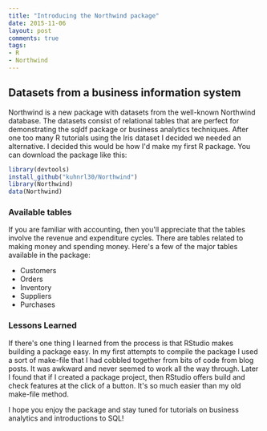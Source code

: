 ```yaml
---
title: "Introducing the Northwind package"
date: 2015-11-06
layout: post
comments: true
tags:
- R
- Northwind
---
```


## Datasets from a business information system

Northwind is a new package with datasets from the well-known Northwind database. The datasets consist of relational tables that are perfect for demonstrating the sqldf package or business analytics techniques. After one too many R tutorials using the Iris dataset I decided we needed an alternative. I decided this would be how I'd make my first R package. You can download the package like this:


```r
library(devtools)
install_github("kuhnrl30/Northwind")
library(Northwind)
data(Northwind)
```

### Available tables
If you are familiar with accounting, then you'll appreciate that the tables involve the revenue and expenditure cycles. There are tables related to making money and spending money.  Here's a few of the major tables available in the package:

- Customers
- Orders
- Inventory
- Suppliers
- Purchases

### Lessons Learned 
If there's one thing I learned from the process is that RStudio makes building a package easy.  In my first attempts to compile the package I used a sort of make-file that I had cobbled together from bits of code from blog posts. It was awkward and never seemed to work all the way through. Later I found that if I created a package project, then RStudio offers build and check features at the click of a button. It's so much easier than my old make-file method.

I hope you enjoy the package and stay tuned for tutorials on business analytics and introductions to SQL!
